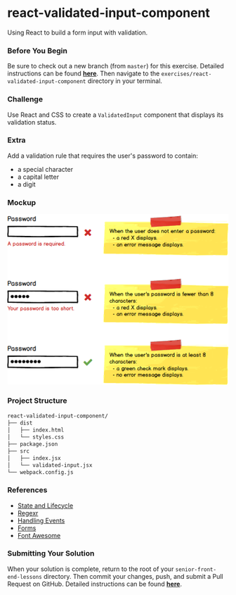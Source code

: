 # react-validated-input-component

Using React to build a form input with validation.

### Before You Begin

Be sure to check out a new branch (from `master`) for this exercise. Detailed instructions can be found [**here**](../../guides/before-each-exercise.md). Then navigate to the `exercises/react-validated-input-component` directory in your terminal.

### Challenge

Use React and CSS to create a `ValidatedInput` component that displays its validation status.

### Extra

Add a validation rule that requires the user's password to contain:
  - a special character
  - a capital letter
  - a digit

### Mockup

<p align="center">
  <img src="validated-input.png"/>
</p>

### Project Structure

```shell
react-validated-input-component/
├── dist
│   ├── index.html
│   └── styles.css
├── package.json
├── src
│   ├── index.jsx
│   └── validated-input.jsx
└── webpack.config.js
```

### References

- [State and Lifecycle](https://reactjs.org/docs/state-and-lifecycle.html)
- [Regexr](https://regexr.com/)
- [Handling Events](https://reactjs.org/docs/handling-events.html)
- [Forms](https://reactjs.org/docs/forms.html)
- [Font Awesome](https://fontawesome.com/start)

### Submitting Your Solution

When your solution is complete, return to the root of your `senior-front-end-lessons` directory. Then commit your changes, push, and submit a Pull Request on GitHub. Detailed instructions can be found [**here**](../../guides/after-each-exercise.md).
